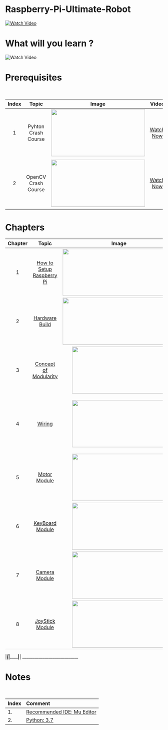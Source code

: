 # Raspberry-Pi-Ultimate-Robot
[![Watch Video](https://github.com/murtazahassan/Raspberry-Pi-Ultimate-Robot/blob/master/Images/RpiUltimateRobot.jpg)](https://www.youtube.com/watch?v=Zdv4cOmOmb8&list=PLMoSUbG1Q_r-So6ocbQhMFM8vIByvnRWG&index=2)

# What will you learn ?
![Watch Video](https://github.com/murtazahassan/Raspberry-Pi-Ultimate-Robot/blob/master/Images/ModularRobotics.jpg)


# Prerequisites
</br>

|Index|Topic|Image|Video|Description|
|:----:|:----:|:----:|:----:|:----:|
|1|Pyhton Crash Course| <img src="https://github.com/murtazahassan/Learn-Python/blob/master/Python_Tumbnail.jpg" width="300" height="150" />  |[Watch Now](https://youtu.be/G2q63_JUgDI)     | Introduction to Pyhton with disucssion on 20+ topics.   </br> |
|2|OpenCV Crash Course| <img src="https://github.com/murtazahassan/Learn-OpenCV-in-3-hours/blob/master/Tumbnails/Introduction.gif" width="300" height="150" />  |[Watch Now](https://youtu.be/WQeoO7MI0Bs)     | Basic concept of Images. The RGB Channels and Gray Scale Images.   </br> |



# Chapters

|Chapter|Topic|Image|Video|Description|
|:----:|:----:|:----:|:----:|:----:|
|1| [How to Setup Raspberry Pi](https://www.youtube.com/watch?v=Zdv4cOmOmb8&list=PLMoSUbG1Q_r-So6ocbQhMFM8vIByvnRWG&index=2)| <img src="https://github.com/murtazahassan/Raspberry-Pi-Ultimate-Robot/blob/master/Images/Rpi-Getting%20Started.jpg" width="360" height="150" />  |[Watch Now](https://www.youtube.com/watch?v=B_8ZcPeaxcc&list=PLMoSUbG1Q_r-So6ocbQhMFM8vIByvnRWG&index=2) | Setup your Raspberry Pi for the first time.   </br> |
|2| [Hardware Build](https://www.youtube.com/watch?v=Zdv4cOmOmb8&list=PLMoSUbG1Q_r-So6ocbQhMFM8vIByvnRWG&index=2)| <img src="https://github.com/murtazahassan/Raspberry-Pi-Ultimate-Robot/blob/master/Images/RpiUltimateRobot.jpg" width="360" height="150" />  |[Watch Now](https://www.youtube.com/watch?v=Zdv4cOmOmb8&list=PLMoSUbG1Q_r-So6ocbQhMFM8vIByvnRWG&index=2) | Setup your Raspberry Pi for the first time.   </br> |
|3| [Concept of Modularity ](https://github.com/murtazahassan/Raspberry-Pi-Ultimate-Robot/blob/master/Images/ModularRobotics.jpg)| <img src="https://github.com/murtazahassan/Raspberry-Pi-Ultimate-Robot/blob/master/Images/ModularRobotics.jpg" width="300" height="150" /> |[Watch Now](https://www.youtube.com/watch?v=0lXY87NwVIc&list=PLMoSUbG1Q_r-So6ocbQhMFM8vIByvnRWG&index=3&t=38) |    What is modularity and how can it be useful?  </br> |
|4| [Wiring](https://github.com/murtazahassan/Raspberry-Pi-Ultimate-Robot/blob/master/Images/robotWiringRpi.PNG)| <img src="https://github.com/murtazahassan/Raspberry-Pi-Ultimate-Robot/blob/master/Images/robotWiringRpi.PNG" width="300" height="150" /> |[Watch Now](https://www.youtube.com/watch?v=0lXY87NwVIc&list=PLMoSUbG1Q_r-So6ocbQhMFM8vIByvnRWG&index=3&t=110) |     Wirring of the Robot with the power supply push button and the motor driver.  </br> |
|5| [Motor Module](https://github.com/murtazahassan/Raspberry-Pi-Ultimate-Robot/blob/master/MotorModule.py)| <img src="https://github.com/murtazahassan/Raspberry-Pi-Ultimate-Robot/blob/master/Images/MotorModule.jpg" width="300" height="150" /> |[Watch Now](https://www.youtube.com/watch?v=0lXY87NwVIc&list=PLMoSUbG1Q_r-So6ocbQhMFM8vIByvnRWG&index=3&t=143) |     Learn how to wire up and code our motor driver that will run the robot </br> |
|6| [KeyBoard Module](https://github.com/murtazahassan/Raspberry-Pi-Ultimate-Robot/blob/master/KeyPressModule.py)| <img src="https://github.com/murtazahassan/Raspberry-Pi-Ultimate-Robot/blob/master/Images/KeyBoard%20Module.jpg" width="300" height="150" /> |[Watch Now]() |    Learn how to get input from a keboard and run the robot with it.   </br> |
|7| [Camera Module](https://github.com/murtazahassan/Raspberry-Pi-Ultimate-Robot/blob/master/CameraModule.py)| <img src="https://github.com/murtazahassan/Raspberry-Pi-Ultimate-Robot/blob/master/Images/Camera%20Module.jpg" width="300" height="150" /> |[--]() |   Learn how run the rpi camera.  </br> |
|8| [JoyStick Module](https://github.com/murtazahassan/Raspberry-Pi-Ultimate-Robot/blob/master/JoyStickModule.py)| <img src="https://github.com/murtazahassan/Raspberry-Pi-Ultimate-Robot/blob/master/Images/JoystickModule.jpg" width="300" height="150" /> |[Watch Now](https://youtu.be/TMBfiS7LNnU) |   Learn how to install and run the joystick using raspberry pi.  </br> |

|___|___________________|______________________________|__________| ____________________________



# Notes
</br>

|Index|Comment|
|:---|:---|
|1.|[Recommended IDE: Mu Editor](https://www.jetbrains.com/pycharm/download/)|
|2.|[Python: 3.7](https://www.python.org/downloads/release/python-376/)|
